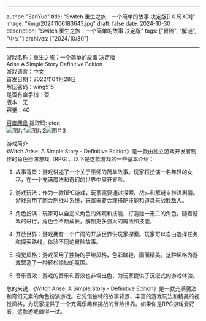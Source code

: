 
---
author: "SanYue"
title: "Switch 重生之旅：一个简单的故事 决定版[1.0.5|XCI]"
image: "/img/20241106183643.jpg"
draft: false
date: 2024-10-30
description: "Switch 重生之旅：一个简单的故事 决定版"
tags: ["冒险", "解谜", "中文"]
archives: ["2024/10/30"]

---

游戏名称：重生之旅：一个简单的故事 决定版   
Arise  A Simple Story Definitive Edition    
游戏语言：中文  
首发日期：2022年04月28日  
解压密码：wing515  
是否有金手指：否  
版本：无   
容量：4G

[百度网盘](https://pan.baidu.com/s/17MZFVnpmBXQz9nRekXTQ3Q) 提取码: etqq  
![图片1](/img/1224f4.jpg)![图片2](/img/b78b05.jpg)![图片3](/img/8c7dac.jpg)  

游戏简介  
《Witch Arise: A Simple Story - Definitive Edition》是一款由独立游戏开发者制作的角色扮演游戏（RPG）。以下是这款游戏的一些基本介绍：

1. 故事背景：游戏讲述了一个关于巫师的简单故事。玩家将扮演一名年轻的女巫，在一个充满魔法和奇幻的世界中展开冒险。

2. 游戏玩法：作为一款RPG游戏，玩家需要通过探索、战斗和解谜来推进剧情。游戏采用了回合制战斗系统，玩家需要合理搭配技能和道具来战胜敌人。

3. 角色扮演：玩家可以自定义角色的外观和技能，打造独一无二的角色。随着游戏的进行，角色会不断成长，解锁更多强大的魔法和技能。

4. 开放世界：游戏拥有一个广阔的开放世界供玩家探索。玩家可以自由选择任务和探索路线，体验不同的冒险故事。

5. 视觉风格：游戏采用了独特的手绘风格，色彩鲜艳，画面精美。这种风格为游戏营造了一种轻松愉快的氛围。

6. 音乐音效：游戏的音乐和音效也非常出色，为玩家提供了沉浸式的游戏体验。

总的来说，《Witch Arise: A Simple Story - Definitive Edition》是一款充满魔法和奇幻元素的角色扮演游戏。它凭借独特的故事背景、丰富的游戏玩法和精美的视觉风格，为玩家提供了一个充满乐趣和挑战的冒险世界。如果你是RPG游戏爱好者，这款游戏值得一试。
